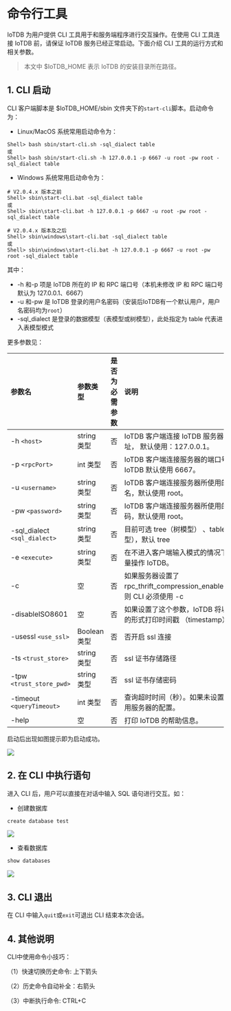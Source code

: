 <!--

    Licensed to the Apache Software Foundation (ASF) under one
    or more contributor license agreements.  See the NOTICE file
    distributed with this work for additional information
    regarding copyright ownership.  The ASF licenses this file
    to you under the Apache License, Version 2.0 (the
    "License"); you may not use this file except in compliance
    with the License.  You may obtain a copy of the License at
    
        http://www.apache.org/licenses/LICENSE-2.0
    
    Unless required by applicable law or agreed to in writing,
    software distributed under the License is distributed on an
    "AS IS" BASIS, WITHOUT WARRANTIES OR CONDITIONS OF ANY
    KIND, either express or implied.  See the License for the
    specific language governing permissions and limitations
    under the License.

-->

# 命令行工具

IoTDB 为用户提供 CLI 工具用于和服务端程序进行交互操作。在使用 CLI 工具连接 IoTDB 前，请保证 IoTDB 服务已经正常启动。下面介绍 CLI 工具的运行方式和相关参数。

> 本文中 $IoTDB_HOME 表示 IoTDB 的安装目录所在路径。

## 1. CLI 启动

CLI 客户端脚本是 $IoTDB_HOME/sbin 文件夹下的`start-cli`脚本。启动命令为：

- Linux/MacOS 系统常用启动命令为：

```Shell
Shell> bash sbin/start-cli.sh -sql_dialect table
或
Shell> bash sbin/start-cli.sh -h 127.0.0.1 -p 6667 -u root -pw root -sql_dialect table
```

- Windows 系统常用启动命令为：

```Shell
# V2.0.4.x 版本之前
Shell> sbin\start-cli.bat -sql_dialect table
或
Shell> sbin\start-cli.bat -h 127.0.0.1 -p 6667 -u root -pw root -sql_dialect table

# V2.0.4.x 版本及之后
Shell> sbin\windows\start-cli.bat -sql_dialect table
或
Shell> sbin\windows\start-cli.bat -h 127.0.0.1 -p 6667 -u root -pw root -sql_dialect table
```

其中：

- -h 和-p 项是 IoTDB 所在的 IP 和 RPC 端口号（本机未修改 IP 和 RPC 端口号默认为 127.0.0.1、6667）
- -u 和-pw 是 IoTDB 登录的用户名密码（安装后IoTDB有一个默认用户，用户名密码均为`root`）
- -sql_dialect 是登录的数据模型（表模型或树模型），此处指定为 table 代表进入表模型模式

更多参数见：

| **参数名**                      | **参数类型**   | **是否为必需参数** | **说明**                                                     | **示例**               |
|:-----------------------------|:-----------|:------------| :----------------------------------------------------------- |:---------------------|
| -h `<host>`                  | string 类型  | 否           | IoTDB 客户端连接 IoTDB 服务器的 IP 地址， 默认使用：127.0.0.1。 | -h  127.0.0.1        |
| -p `<rpcPort>`               | int 类型     | 否           | IoTDB 客户端连接服务器的端口号，IoTDB 默认使用 6667。        | -p 6667              |
| -u `<username>`              | string 类型  | 否           | IoTDB 客户端连接服务器所使用的用户名，默认使用 root。        | -u root              |
| -pw `<password>`             | string 类型  | 否           | IoTDB 客户端连接服务器所使用的密码，默认使用 root。          | -pw root             |
| -sql_dialect `<sql_dialect>` | string 类型  | 否           | 目前可选 tree（树模型） 、table（表模型），默认 tree         | -sql_dialect  table  |
| -e `<execute>`               | string 类型  | 否           | 在不进入客户端输入模式的情况下，批量操作 IoTDB。             | -e "show databases"  |
| -c                           | 空          | 否           | 如果服务器设置了 rpc_thrift_compression_enable=true， 则 CLI 必须使用 -c | -c                   |
| -disableISO8601              | 空          | 否           | 如果设置了这个参数，IoTDB 将以数字的形式打印时间戳 （timestamp）。 | -disableISO8601      |
| -usessl `<use_ssl>`          | Boolean 类型 | 否           | 否开启 ssl 连接                             | -usessl true         |
| -ts `<trust_store>`          | string 类型  | 否           |  ssl 证书存储路径                             | -ts /path/to/truststore  |
| -tpw `<trust_store_pwd>`      | string 类型  | 否           | ssl 证书存储密码                             | -tpw myTrustPassword |
| -timeout `<queryTimeout>`    | int 类型     | 否           | 查询超时时间（秒）。如果未设置，则使用服务器的配置。           | -timeout 30          |
| -help                        | 空          | 否           | 打印 IoTDB 的帮助信息。                                      | -help                |

启动后出现如图提示即为启动成功。

![](/img/Cli-01.png)


## 2. 在 CLI 中执行语句

进入 CLI 后，用户可以直接在对话中输入 SQL 语句进行交互。如：

- 创建数据库

```Java
create database test
```

![](/img/Cli-02.png)


- 查看数据库

```Java
show databases
```

![](/img/Cli-03.png)


## 3. CLI 退出

在 CLI 中输入`quit`或`exit`可退出 CLI 结束本次会话。

## 4. 其他说明

CLI中使用命令小技巧：

（1）快速切换历史命令: 上下箭头

（2）历史命令自动补全：右箭头

（3）中断执行命令: CTRL+C